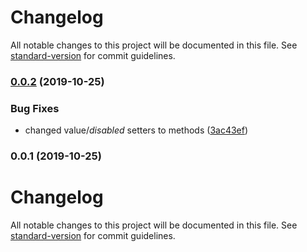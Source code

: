 # Changelog

All notable changes to this project will be documented in this file. See [standard-version](https://github.com/conventional-changelog/standard-version) for commit guidelines.

### [0.0.2](https://github.com/dirkluijk/ngx-ultra-reactive-forms/compare/v0.0.1...v0.0.2) (2019-10-25)


### Bug Fixes

* changed value$/disabled$ setters to methods ([3ac43ef](https://github.com/dirkluijk/ngx-ultra-reactive-forms/commit/3ac43ef033083df65ff8328dde2537c7dca6056d))

### 0.0.1 (2019-10-25)

# Changelog

All notable changes to this project will be documented in this file. See [standard-version](https://github.com/conventional-changelog/standard-version) for commit guidelines.
